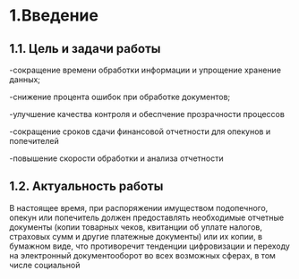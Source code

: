 # 1.Введение

## 1.1. Цель и задачи работы

-сокращение времени обработки информации и упрощение хранение данных;

-снижение процента ошибок при обработке документов;

-улучшение качества контроля и обеспчение прозрачности процессов

-сокращение сроков сдачи финансовой отчетности для опекунов и попечителей

-повышение скорости обработки и анализа отчетности

## 1.2. Актуальность работы

В настоящее время, при распоряжении имуществом подопечного, опекун или попечитель должен предоставлять необходимые отчетные документы (копии товарных чеков, квитанции об уплате налогов, страховых сумм и другие платежные документы) или их копии, в бумажном виде, что противоречит тенденции цифровизации и переходу на электронный документооборот во всех возможных сферах, в том числе социальной





